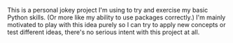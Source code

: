 This is a personal jokey project I'm using to try and exercise my basic Python skills. (Or more like my ability to use packages correctly.)
I'm mainly motivated to play with this idea purely so I can try to apply new concepts or test different ideas, there's no serious intent with this project at all. 

